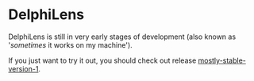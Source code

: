 # DelphiLens

DelphiLens is still in very early stages of development (also known as '*sometimes* it works on my machine').

If you just want to try it out, you should check out release [mostly-stable-version-1](https://github.com/gabr42/DelphiLens/releases/tag/mostly-stable-version-1).
